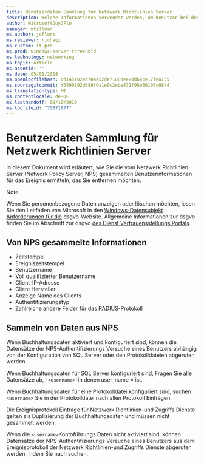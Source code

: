 ```yaml
---
title: Benutzerdaten Sammlung für Netzwerk Richtlinien Server
description: Welche Informationen verwendet werden, um Benutzer bei der Authentifizierung von Benutzern durch den Netzwerk Richtlinien Server unter Windows Server 2016 zu unterstützen.
author: MicrosoftGuyJFlo
manager: mtillman
ms.author: joflore
ms.reviewer: richagi
ms.custom: it-pro
ms.prod: windows-server-threshold
ms.technology: networking
ms.topic: article
ms.assetid: ''
ms.date: 05/01/2018
ms.openlocfilehash: cd145402ed70aa52da7188dee9dd64ce17fea155
ms.sourcegitcommit: f6490192d686f0a1e0c2ebe471f98e30105c0844
ms.translationtype: MT
ms.contentlocale: de-DE
ms.lasthandoff: 09/10/2019
ms.locfileid: "70871877"
---
```

# <a name="network-policy-server-user-data-collection"></a>Benutzerdaten Sammlung für Netzwerk Richtlinien Server

In diesem Dokument wird erläutert, wie Sie die vom Netzwerk Richtlinien Server (Network Policy Server, NPS) gesammelten Benutzerinformationen für das Ereignis ermitteln, das Sie entfernen möchten.

>[!Note]
>Wenn Sie personenbezogene Daten anzeigen oder löschen möchten, lesen Sie den Leitfaden von Microsoft in den [Windows-Datensubjekt Anforderungen für die](https://docs.microsoft.com/microsoft-365/compliance/gdpr-dsr-windows) dsgvo-Website. Allgemeine Informationen zur dsgvo finden Sie im Abschnitt zur dsgvo [des Dienst Vertrauensstellungs Portals](https://servicetrust.microsoft.com/ViewPage/GDPRGetStarted).

## <a name="information-collected-by-nps"></a>Von NPS gesammelte Informationen

- Zeitstempel
- Ereigniszeitstempel
- Benutzername
- Voll qualifizierter Benutzername
- Client-IP-Adresse
- Client Hersteller
- Anzeige Name des Clients
- Authentifizierungstyp
- Zahlreiche andere Felder für das RADIUS-Protokoll

## <a name="gather-data-from-nps"></a>Sammeln von Daten aus NPS

Wenn Buchhaltungsdaten aktiviert und konfiguriert sind, können die Datensätze der NPS-Authentifizierungs Versuche eines Benutzers abhängig von der Konfiguration von SQL Server oder den Protokolldateien abgerufen werden. 

Wenn Buchhaltungsdaten für SQL Server konfiguriert sind, Fragen Sie alle Datensätze ab, `'<username>'`in denen user_name = ist.

Wenn Buchhaltungsdaten für eine Protokolldatei konfiguriert sind, suchen `<username>` Sie in der Protokolldatei nach allen Protokoll Einträgen.

Die Ereignisprotokoll Einträge für Netzwerk Richtlinien-und Zugriffs Dienste gelten als Duplizierung der Buchhaltungsdaten und müssen nicht gesammelt werden.

Wenn die `<username>`Kontoführungs Daten nicht aktiviert sind, können Datensätze der NPS-Authentifizierungs Versuche eines Benutzers aus dem Ereignisprotokoll der Netzwerk Richtlinien-und Zugriffs Dienste abgerufen werden, indem Sie nach suchen.
